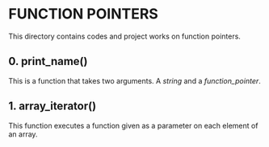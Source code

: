 # FUNCTION POINTERS
This directory contains codes and project works on function pointers.

## 0. print_name()
This is a function that takes two arguments. A *string* and a
*function_pointer*.

## 1. array_iterator()
This function executes a function given as a parameter on each element of an
array.
